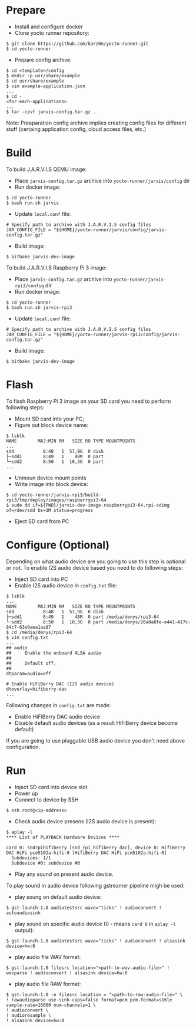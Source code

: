 
# Prepare

* Install and configure docker
* Clone yocto runner repository:
```shell
$ git clone https://github.com/karz0n/yocto-runner.git
$ cd yocto-runner
```
* Prepare config archive:
```shell
$ cd <template>/config
$ mkdir -p usr/share/example
$ cd usr/share/example
$ vim example-application.json
...
$ cd -
<for-each-applications>
...
$ tar -czvf jarvis-config.tar.gz .
```

Note: Preaparation config archive implies creating config files for different stuff (certaing application config, cloud access files, etc.)

# Build
To build J.A.R.V.I.S QEMU image:
* Place `jarvis-config.tar.gz` archive into `yocto-runner/jarvis/config` dir
* Run docker image:
```shell
$ cd yocto-runner
$ bash run.sh jarvis
```
* Update `local.conf` file:
```text
# Specify path to archive with J.A.R.V.I.S config files
JAR_CONFIG_FILE = "${HOME}/yocto-runner/jarvis/config/jarvis-config.tar.gz"
```
* Build image:
```shell
$ bitbake jarvis-dev-image
```

To build J.A.R.V.I.S Raspberry Pi 3 image:
* Place `jarvis-config.tar.gz` archive into `yocto-runner/jarvis-rpi3/config` dir
* Run docker image:
```shell
$ cd yocto-runner
$ bash run.sh jarvis-rpi3
```
* Update `local.conf` file:
```text
# Specify path to archive with J.A.R.V.I.S config files
JAR_CONFIG_FILE = "${HOME}/yocto-runner/jarvis-rpi3/config/jarvis-config.tar.gz"
```
* Build image:
```shell
$ bitbake jarvis-dev-image
```

# Flash

To flash Raspberry Pi 3 image on your SD card you need to perform following steps:
* Mount SD card into your PC;
* Figure out block device name:
```shell
$ lsblk 
NAME        MAJ:MIN RM   SIZE RO TYPE MOUNTPOINTS
...
sdd           8:48   1  57,9G  0 disk 
├─sdd1        8:49   1    48M  0 part 
└─sdd2        8:50   1  10,3G  0 part 
...
```
* Unmoun device mount points
* Write image into block device:
```shell
$ cd yocto-runner/jarvis-rpi3/build-rpi3/tmp/deploy/images/raspberrypi3-64
$ sudo dd if=${PWD}/jarvis-dev-image-raspberrypi3-64.rpi-sdimg of=/dev/sdd bs=1M status=progress
```
* Eject SD card from PC

# Configure (Optional)

Depending on what audio device are you going to use this step is optional or not. To enable I2S audio device based you need to do following steps:
* Inject SD card into PC
* Enable I2S audio device in `config.txt` file:
```shell
$ lsblk
...
NAME        MAJ:MIN RM   SIZE RO TYPE MOUNTPOINTS
sdd           8:48   1  57,9G  0 disk 
├─sdd1        8:49   1    48M  0 part /media/denys/rpi3-64
└─sdd2        8:50   1  10,3G  0 part /media/denys/26a0a8fe-e441-417c-84c7-63e9aea1aa87
$ cd /media/denys/rpi3-64
$ vim config.txt
...
## audio
##     Enable the onboard ALSA audio
##
##     Default off.
##
dtparam=audio=off

# Enable HiFiBerry DAC (I2S audio device)
dtoverlay=hifiberry-dac
...
```

Following changes in `config.txt` are made:
* Enable HiFiBerry DAC audio device
* Disable default audio devices (as a result HiFiBerry device become default)

If you are going to use pluggable USB audio device you don't need above configuration.

# Run

* Inject SD card into device slot
* Power up
* Connect to device by SSH
```shell
$ ssh root@<ip-address>
```
* Check audio device presens (I2S audio device is present):
```shell
$ aplay -l
**** List of PLAYBACK Hardware Devices ****

card 0: sndrpihifiberry [snd_rpi_hifiberry_dac], device 0: HifiBerry DAC HiFi pcm5102a-hifi-0 [HifiBerry DAC HiFi pcm5102a-hifi-0]
  Subdevices: 1/1
  Subdevice #0: subdevice #0
```
* Play any sound on present audio device.


To play sound in audio device following gstreamer pipeline migh be used:
* play soung on default audio device:
```shell
$ gst-launch-1.0 audiotestsrc wave="ticks" ! audioconvert ! autoaudiosink
```
* play sound on specific audio device (0 - means `card 0` in `aplay -l` output):
```shell
$ gst-launch-1.0 audiotestsrc wave="ticks" ! audioconvert ! alsasink device=hw:0
```
* play audio file WAV format:
```shell
$ gst-launch-1.0 filesrc location="<path-to-wav-audio-file>" ! wavparse ! audioconvert ! alsasink device=hw:0
```
* play audio file RAW format:
```shell
$ gst-launch-1.0 -e filesrc location = "<path-to-raw-audio-file>" \
! rawaudioparse use-sink-caps=false format=pcm pcm-format=s16le sample-rate=16000 num-channels=1 \
! audioconvert \
! audioresample \
! alsasink device=hw:0
```
